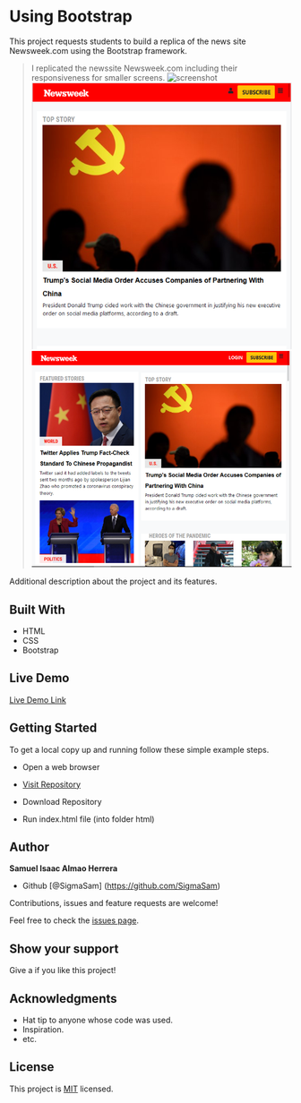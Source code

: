 # Using Bootstrap
This project requests students to build a replica of the news site Newsweek.com using the Bootstrap framework.

 > I replicated the newssite Newsweek.com including their responsiveness for smaller screens.
 ![screenshot](Images/Screenshot_1.png)
 ![screenshot](Images/Screenshot_3.png)
 ![screenshot](Images/Screenshot_2.png)

 Additional description about the project and its features.

## Built With

- HTML
- CSS
- Bootstrap

## Live Demo

[Live Demo Link](https://raw.githack.com/SigmaSam/Using-Bootstrap/alpha/index.html)

## Getting Started

To get a local copy up and running follow these simple example steps.

- Open a web browser

- [Visit Repository](https://github.com/SigmaSam/Using-Bootstrap)

- Download Repository

- Run index.html file (into folder html)

## Author

**Samuel Isaac Almao Herrera**

- Github [@SigmaSam] (https://github.com/SigmaSam)

Contributions, issues and feature requests are welcome!

Feel free to check the [issues page](https://github.com/SigmaSam/Building-with-Responsive-Design-Samuel-Juan/issues).

## Show your support

Give a  if you like this project!

## Acknowledgments

- Hat tip to anyone whose code was used.
- Inspiration.
- etc.

## License

This project is [MIT](lic.url) licensed.
